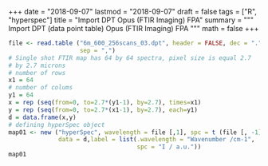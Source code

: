 +++
date = "2018-09-07"
lastmod = "2018-09-07"
draft = false
tags = ["R", "hyperspec"]
title = "Import DPT  Opus (FTIR Imaging) FPA"
summary = """
Import DPT (data point table) Opus (FTIR Imaging) FPA
"""
math = false
+++



```r
file <- read.table ("6m_600_256scans_03.dpt", header = FALSE, dec = ".",
                    sep = ",")
# Single shot FTIR map has 64 by 64 spectra, pixel size is equal 2.7
# by 2.7 microns
# number of rows
x1 = 64
# number of colums 
y1 = 64 
x = rep (seq(from=0, to=2.7*(y1-1), by=2.7), times=x1)
y = rep (seq(from=0, to=2.7*(x1-1), by=2.7), each=y1)
d = data.frame(x,y)
# defining hyperSpec object
map01 <- new ("hyperSpec", wavelength = file [,1], spc = t (file [, -1]),
              data = d,label = list(.wavelength = "Wavenumber /cm-1",
                                    spc = "I / a.u."))
map01
```

